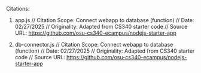 Citations:

1. app.js
// Citation Scope: Connect webapp to database (function)
// Date: 02/27/2025
// Originality: Adapted from CS340 starter code
// Source URL: https://github.com/osu-cs340-ecampus/nodejs-starter-app

2. db-connector.js
// Citation Scope: Connect webapp to database (function)
// Date: 02/27/2025
// Originality: Adapted from CS340 starter code
// Source URL: https://github.com/osu-cs340-ecampus/nodejs-starter-app

